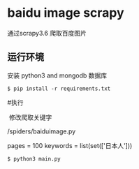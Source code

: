 # baidu image scrapy
通过scrapy3.6 爬取百度图片 


## 运行环境
安装 python3  and mongodb 数据库

```
$ pip install -r requirements.txt
```


#执行

 修改爬取关键字

/spiders/baiduimage.py

pages = 100
keywords = list(set(['日本人']))


```
$ python3 main.py
```


